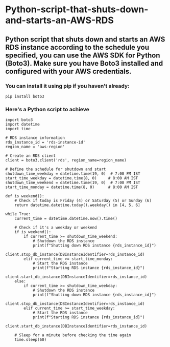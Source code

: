 # Python-script-that-shuts-down-and-starts-an-AWS-RDS

## Python script that shuts down and starts an AWS RDS instance according to the schedule you specified, you can use the AWS SDK for Python (Boto3). Make sure you have Boto3 installed and configured with your AWS credentials. 

### You can install it using pip if you haven't already:

```
pip install boto3
```

### Here's a Python script to achieve

```
import boto3
import datetime
import time

# RDS instance information
rds_instance_id = 'rds-instance-id'
region_name = 'aws-region'

# Create an RDS client
client = boto3.client('rds', region_name=region_name)

# Define the schedule for shutdown and start
shutdown_time_weekday = datetime.time(19, 0)  # 7:00 PM IST
start_time_weekday = datetime.time(8, 0)     # 8:00 AM IST
shutdown_time_weekend = datetime.time(19, 0)  # 7:00 PM IST
start_time_monday = datetime.time(8, 0)      # 8:00 AM IST

def is_weekend():
    # Check if today is Friday (4) or Saturday (5) or Sunday (6)
    return datetime.datetime.today().weekday() in [4, 5, 6]

while True:
    current_time = datetime.datetime.now().time()
    
    # Check if it's a weekday or weekend
    if is_weekend():
        if current_time >= shutdown_time_weekend:
            # Shutdown the RDS instance
            print(f"Shutting down RDS instance {rds_instance_id}")
            client.stop_db_instance(DBInstanceIdentifier=rds_instance_id)
        elif current_time >= start_time_monday:
            # Start the RDS instance
            print(f"Starting RDS instance {rds_instance_id}")
            client.start_db_instance(DBInstanceIdentifier=rds_instance_id)
    else:
        if current_time >= shutdown_time_weekday:
            # Shutdown the RDS instance
            print(f"Shutting down RDS instance {rds_instance_id}")
            client.stop_db_instance(DBInstanceIdentifier=rds_instance_id)
        elif current_time >= start_time_weekday:
            # Start the RDS instance
            print(f"Starting RDS instance {rds_instance_id}")
            client.start_db_instance(DBInstanceIdentifier=rds_instance_id)
    
    # Sleep for a minute before checking the time again
    time.sleep(60)

```

